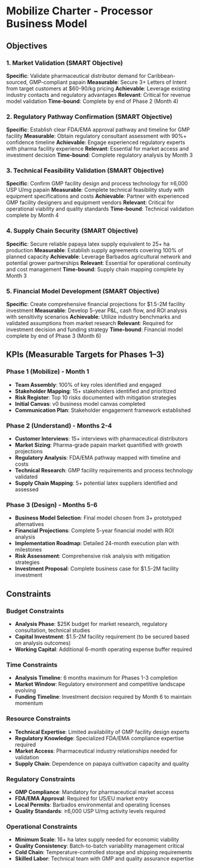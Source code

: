 # Mobilize Charter - Processor Business Model

## Objectives

### 1. Market Validation (SMART Objective)
**Specific**: Validate pharmaceutical distributor demand for Caribbean-sourced, GMP-compliant papain
**Measurable**: Secure 3+ Letters of Intent from target customers at $60-90/kg pricing
**Achievable**: Leverage existing industry contacts and regulatory advantages
**Relevant**: Critical for revenue model validation
**Time-bound**: Complete by end of Phase 2 (Month 4)

### 2. Regulatory Pathway Confirmation (SMART Objective)
**Specific**: Establish clear FDA/EMA approval pathway and timeline for GMP facility
**Measurable**: Obtain regulatory consultant assessment with 90%+ confidence timeline
**Achievable**: Engage experienced regulatory experts with pharma facility experience
**Relevant**: Essential for market access and investment decision
**Time-bound**: Complete regulatory analysis by Month 3

### 3. Technical Feasibility Validation (SMART Objective)
**Specific**: Confirm GMP facility design and process technology for ≥6,000 USP U/mg papain
**Measurable**: Complete technical feasibility study with equipment specifications and costs
**Achievable**: Partner with experienced GMP facility designers and equipment vendors
**Relevant**: Critical for operational viability and quality standards
**Time-bound**: Technical validation complete by Month 4

### 4. Supply Chain Security (SMART Objective)
**Specific**: Secure reliable papaya latex supply equivalent to 25+ ha production
**Measurable**: Establish supply agreements covering 100% of planned capacity
**Achievable**: Leverage Barbados agricultural network and potential grower partnerships
**Relevant**: Essential for operational continuity and cost management
**Time-bound**: Supply chain mapping complete by Month 3

### 5. Financial Model Development (SMART Objective)
**Specific**: Create comprehensive financial projections for $1.5-2M facility investment
**Measurable**: Develop 5-year P&L, cash flow, and ROI analysis with sensitivity scenarios
**Achievable**: Utilize industry benchmarks and validated assumptions from market research
**Relevant**: Required for investment decision and funding strategy
**Time-bound**: Financial model complete by end of Phase 3 (Month 6)

## KPIs (Measurable Targets for Phases 1–3)

### Phase 1 (Mobilize) - Month 1
- **Team Assembly**: 100% of key roles identified and engaged
- **Stakeholder Mapping**: 15+ stakeholders identified and prioritized
- **Risk Register**: Top 10 risks documented with mitigation strategies
- **Initial Canvas**: v0 business model canvas completed
- **Communication Plan**: Stakeholder engagement framework established

### Phase 2 (Understand) - Months 2-4
- **Customer Interviews**: 15+ interviews with pharmaceutical distributors
- **Market Sizing**: Pharma-grade papain market quantified with growth projections
- **Regulatory Analysis**: FDA/EMA pathway mapped with timeline and costs
- **Technical Research**: GMP facility requirements and process technology validated
- **Supply Chain Mapping**: 5+ potential latex suppliers identified and assessed

### Phase 3 (Design) - Months 5-6
- **Business Model Selection**: Final model chosen from 3+ prototyped alternatives
- **Financial Projections**: Complete 5-year financial model with ROI analysis
- **Implementation Roadmap**: Detailed 24-month execution plan with milestones
- **Risk Assessment**: Comprehensive risk analysis with mitigation strategies
- **Investment Proposal**: Complete business case for $1.5-2M facility investment

## Constraints

### Budget Constraints
- **Analysis Phase**: $25K budget for market research, regulatory consultation, technical studies
- **Capital Investment**: $1.5-2M facility requirement (to be secured based on analysis outcomes)
- **Working Capital**: Additional 6-month operating expense buffer required

### Time Constraints
- **Analysis Timeline**: 6 months maximum for Phases 1-3 completion
- **Market Window**: Regulatory environment and competitive landscape evolving
- **Funding Timeline**: Investment decision required by Month 6 to maintain momentum

### Resource Constraints
- **Technical Expertise**: Limited availability of GMP facility design experts
- **Regulatory Knowledge**: Specialized FDA/EMA compliance expertise required
- **Market Access**: Pharmaceutical industry relationships needed for validation
- **Supply Chain**: Dependence on papaya cultivation capacity and quality

### Regulatory Constraints
- **GMP Compliance**: Mandatory for pharmaceutical market access
- **FDA/EMA Approval**: Required for US/EU market entry
- **Local Permits**: Barbados environmental and operating licenses
- **Quality Standards**: ≥6,000 USP U/mg activity levels required

### Operational Constraints
- **Minimum Scale**: 16+ ha latex supply needed for economic viability
- **Quality Consistency**: Batch-to-batch variability management critical
- **Cold Chain**: Temperature-controlled storage and shipping requirements
- **Skilled Labor**: Technical team with GMP and quality assurance expertise
